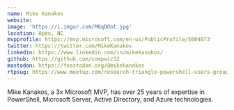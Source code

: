 ```yaml
---
name: Mike Kanakos
website:
image: 'https://i.imgur.com/M6qDOot.jpg'
location: Apex, NC
mvpprofile: https://mvp.microsoft.com/en-us/PublicProfile/5004073
twitter: https://twitter.com/MikeKanakos
linkedin: https://www.linkedin.com/in/mikekanakos/
github: https://github.com/compwiz32
mastodon: https://fosstodon.org/@mikekanakos
rtpsug: https://www.meetup.com/research-triangle-powershell-users-group
---
```

Mike Kanakos, a 3x Microsoft MVP, has over 25 years of expertise in PowerShell, Microsoft Server, Active Directory, and Azure technologies.
